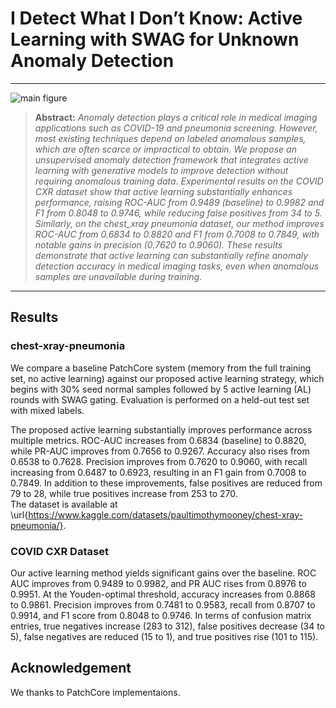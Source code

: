 # I Detect What I Don’t Know: Active Learning with SWAG for Unknown Anomaly Detection

<hr />

![main figure](media/intro_fig.png)
> **Abstract:** *Anomaly detection plays a critical role in medical imaging applications such as COVID-19 and pneumonia screening. However, most existing techniques depend on labeled anomalous samples, which are often scarce or impractical to obtain. We propose an unsupervised anomaly detection framework that integrates active learning with generative models to improve detection without requiring anomalous training data. Experimental results on the COVID CXR dataset show that active learning substantially enhances performance, raising ROC-AUC from 0.9489 (baseline) to 0.9982 and F1 from 0.8048 to 0.9746, while reducing false positives from 34 to 5. Similarly, on the chest_xray pneumonia dataset, our method improves ROC-AUC from 0.6834 to 0.8820 and F1 from 0.7008 to 0.7849, with notable gains in precision (0.7620 to 0.9060). These results demonstrate that active learning can substantially refine anomaly detection accuracy in medical imaging tasks, even when anomalous samples are unavailable during training.* 
<hr />





## Results
### chest-xray-pneumonia
We compare a baseline PatchCore system (memory from the full training set, no active learning) against our proposed active learning strategy, which begins with 30\% seed normal samples followed by 5 active learning (AL) rounds with SWAG gating. Evaluation is performed on a held-out test set with mixed labels. 

The proposed active learning substantially improves performance across multiple metrics. ROC-AUC increases from 0.6834 (baseline) to 0.8820, while PR-AUC improves from 0.7656 to 0.9267. Accuracy also rises from 0.6538 to 0.7628. Precision improves from 0.7620 to 0.9060, with recall increasing from 0.6487 to 0.6923, resulting in an F1 gain from 0.7008 to 0.7849. In addition to these improvements, false positives are reduced from 79 to 28, while true positives increase from 253 to 270.  
The dataset is available at \url{https://www.kaggle.com/datasets/paultimothymooney/chest-xray-pneumonia/}.
### COVID CXR Dataset
 Our active learning method yields significant gains over the baseline. ROC AUC improves from 0.9489 to 0.9982, and PR AUC rises from 0.8976 to 0.9951. At the Youden-optimal threshold, accuracy increases from 0.8868 to 0.9861. Precision improves from 0.7481 to 0.9583, recall from 0.8707 to 0.9914, and F1 score from 0.8048 to 0.9746. In terms of confusion matrix entries, true negatives increase (283 to 312), false positives decrease (34 to 5), false negatives are reduced (15 to 1), and true positives rise (101 to 115).



## Acknowledgement
We thanks to PatchCore implementaions.


